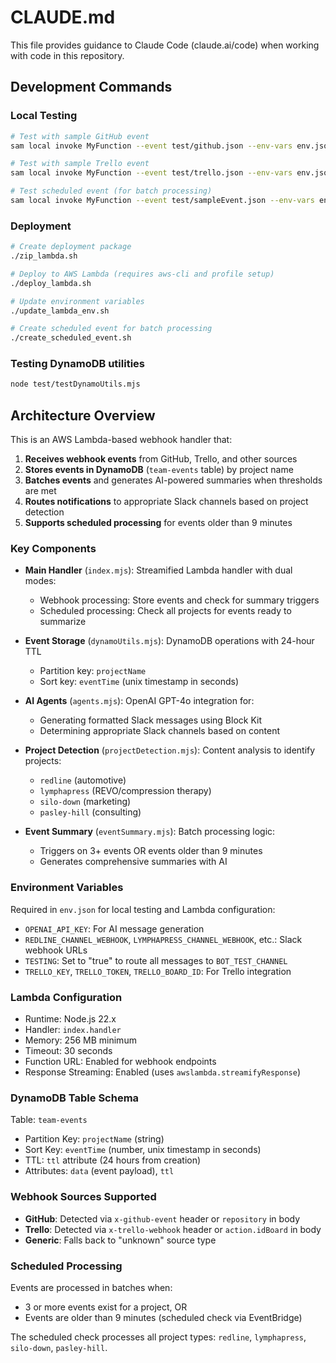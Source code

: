 # CLAUDE.md

This file provides guidance to Claude Code (claude.ai/code) when working with code in this repository.

## Development Commands

### Local Testing
```bash
# Test with sample GitHub event
sam local invoke MyFunction --event test/github.json --env-vars env.json

# Test with sample Trello event  
sam local invoke MyFunction --event test/trello.json --env-vars env.json

# Test scheduled event (for batch processing)
sam local invoke MyFunction --event test/sampleEvent.json --env-vars env.json
```

### Deployment
```bash
# Create deployment package
./zip_lambda.sh

# Deploy to AWS Lambda (requires aws-cli and profile setup)
./deploy_lambda.sh

# Update environment variables
./update_lambda_env.sh

# Create scheduled event for batch processing
./create_scheduled_event.sh
```

### Testing DynamoDB utilities
```bash
node test/testDynamoUtils.mjs
```

## Architecture Overview

This is an AWS Lambda-based webhook handler that:

1. **Receives webhook events** from GitHub, Trello, and other sources
2. **Stores events in DynamoDB** (`team-events` table) by project name
3. **Batches events** and generates AI-powered summaries when thresholds are met
4. **Routes notifications** to appropriate Slack channels based on project detection
5. **Supports scheduled processing** for events older than 9 minutes

### Key Components

- **Main Handler** (`index.mjs`): Streamified Lambda handler with dual modes:
  - Webhook processing: Store events and check for summary triggers  
  - Scheduled processing: Check all projects for events ready to summarize

- **Event Storage** (`dynamoUtils.mjs`): DynamoDB operations with 24-hour TTL
  - Partition key: `projectName` 
  - Sort key: `eventTime` (unix timestamp in seconds)

- **AI Agents** (`agents.mjs`): OpenAI GPT-4o integration for:
  - Generating formatted Slack messages using Block Kit
  - Determining appropriate Slack channels based on content

- **Project Detection** (`projectDetection.mjs`): Content analysis to identify projects:
  - `redline` (automotive)
  - `lymphapress` (REVO/compression therapy) 
  - `silo-down` (marketing)
  - `pasley-hill` (consulting)

- **Event Summary** (`eventSummary.mjs`): Batch processing logic:
  - Triggers on 3+ events OR events older than 9 minutes
  - Generates comprehensive summaries with AI

### Environment Variables

Required in `env.json` for local testing and Lambda configuration:
- `OPENAI_API_KEY`: For AI message generation
- `REDLINE_CHANNEL_WEBHOOK`, `LYMPHAPRESS_CHANNEL_WEBHOOK`, etc.: Slack webhook URLs
- `TESTING`: Set to "true" to route all messages to `BOT_TEST_CHANNEL`
- `TRELLO_KEY`, `TRELLO_TOKEN`, `TRELLO_BOARD_ID`: For Trello integration

### Lambda Configuration

- Runtime: Node.js 22.x
- Handler: `index.handler`
- Memory: 256 MB minimum 
- Timeout: 30 seconds
- Function URL: Enabled for webhook endpoints
- Response Streaming: Enabled (uses `awslambda.streamifyResponse`)

### DynamoDB Table Schema

Table: `team-events`
- Partition Key: `projectName` (string)
- Sort Key: `eventTime` (number, unix timestamp in seconds)
- TTL: `ttl` attribute (24 hours from creation)
- Attributes: `data` (event payload), `ttl`

### Webhook Sources Supported

- **GitHub**: Detected via `x-github-event` header or `repository` in body
- **Trello**: Detected via `x-trello-webhook` header or `action.idBoard` in body
- **Generic**: Falls back to "unknown" source type

### Scheduled Processing

Events are processed in batches when:
- 3 or more events exist for a project, OR
- Events are older than 9 minutes (scheduled check via EventBridge)

The scheduled check processes all project types: `redline`, `lymphapress`, `silo-down`, `pasley-hill`.